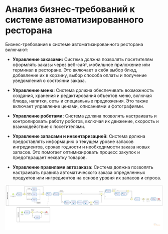 # Анализ бизнес-требований к системе автоматизированного ресторана

Бизнес-требования к системе автоматизированного ресторана включают:

- **Управление заказами:** 
   Система должна позволять посетителям оформлять заказы через веб-сайт, мобильное приложение или терминал в ресторане. Это включает в себя выбор блюд, добавление их в корзину, выбор способа оплаты и получение уведомлений о состоянии заказа.

- **Управление меню:** 
   Система должна обеспечивать возможность создания, хранения и редактирования объектов меню, включая блюда, напитки, сеты и специальные предложения. Это также включает управление ценами, описаниями и фотографиями.

- **Управление роботами:** 
   Система должна позволять настраивать и контролировать работу роботов, включая их движение, скорость и взаимодействие с посетителями.

- **Управление запасами и инвентаризацией:** 
   Система должна предоставлять информацию о текущем уровне запасов ингредиентов, сроках годности и необходимости заказа новых запасов. Это помогает оптимизировать процесс закупок и предотвращает нехватку товаров.

- **Управление правилами автозаказа:** 
   Система должна позволять настраивать правила автоматического заказа определенных продуктов или ингредиентов на основе уровня их запасов и спроса.

![](docs/diagrams/src/bpmn.png)
